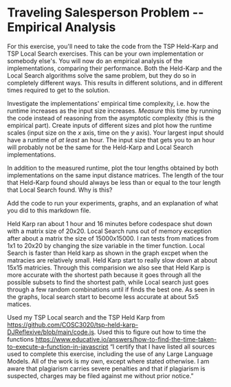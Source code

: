 # Traveling Salesperson Problem -- Empirical Analysis

For this exercise, you'll need to take the code from the TSP Held-Karp and TSP
Local Search exercises. This can be your own implementation or somebody else's.
You will now do an empirical analysis of the implementations, comparing their
performance. Both the Held-Karp and the Local Search algorithms solve the same
problem, but they do so in completely different ways. This results in different
solutions, and in different times required to get to the solution.

Investigate the implementations' empirical time complexity, i.e. how the runtime
increases as the input size increases. *Measure* this time by running the code
instead of reasoning from the asymptotic complexity (this is the empirical
part). Create inputs of different sizes and plot how the runtime scales (input
size on the $x$ axis, time on the $y$ axis). Your largest input should have a
runtime of *at least* an hour. The input size that gets you to an hour will
probably not be the same for the Held-Karp and Local Search implementations.

In addition to the measured runtime, plot the tour lengths obtained by both
implementations on the same input distance matrices. The length of the tour that
Held-Karp found should always be less than or equal to the tour length that
Local Search found. Why is this?

Add the code to run your experiments, graphs, and an explanation of what you did
to this markdown file.

Held Karp ran about 1 hour and 16 minutes before codespace shut down with a matrix size of 20x20. Local Search runs out of memory exception after about a matrix the size of 15000x15000. I ran tests from matices from 1x1 to 20x20 by changing the size variable in the timer function. Local Search is faster than Held karp as shown in the graph excpet when the matracies are relatively small. Held Karp start to really slow down at about 15x15 matricies. Through this comparision we also see that Held Karp is more accurate with the shortest path because it goes through all the possible subsets to find the shortest path, while Local search just goes through a few random combinations until if finds the best one. As seen in the graphs, local search start to become less accurate at about 5x5 matices. 

Used my TSP Local search and the TSP Held Karp from https://github.com/COSC3020/tsp-held-karp-DJReflexive/blob/main/code.js. Used this to figure out how to time the functions https://www.educative.io/answers/how-to-find-the-time-taken-to-execute-a-function-in-javascript  “I certify that I have listed all sources used to complete this exercise, including the use of any Large Language Models. All of the work is my own, except where stated otherwise. I am aware that plagiarism carries severe penalties and that if plagiarism is suspected, charges may be filed against me without prior notice.”
